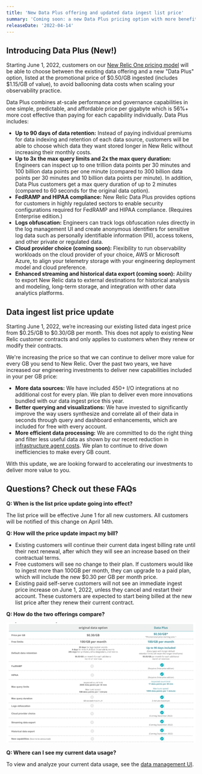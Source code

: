 ```yaml
---
title: 'New Data Plus offering and updated data ingest list price'
summary: 'Coming soon: a new Data Plus pricing option with more benefits, and a data ingest price increase.'
releaseDate: '2022-04-14'
---
```


## Introducing Data Plus (New!) 

Starting June 1, 2022, customers on our [New Relic One pricing model](https://docs.newrelic.com/docs/accounts/original-accounts-billing/original-product-based-pricing/overview-pricing-models) will be able to choose between the existing data offering and a new "Data Plus" option, listed at the promotional price of $0.50/GB ingested (includes $1.15/GB of value), to avoid ballooning data costs when scaling your observability practice. 

Data Plus combines at-scale performance and governance capabilities in one simple, predictable, and affordable price per gigabyte which is 56%+ more cost effective than paying for each capability individually. Data Plus includes: 

* **Up to 90 days of data retention:** Instead of paying individual premiums for data indexing and retention of each data source, customers will be able to choose which data they want stored longer in New Relic without increasing their monthly costs.
* **Up to 3x the max query limits and 2x the max query duration:** Engineers can inspect up to one trillion data points per 30 minutes and 100 billion data points per one minute (compared to 300 billion data points per 30 minutes and 10 billion data points per minute). In addition, Data Plus customers get a max query duration of up to 2 minutes (compared to 60 seconds for the original data option).
* **FedRAMP and HIPAA compliance:** New Relic Data Plus provides options for customers in highly regulated sectors to enable security configurations required for FedRAMP and HIPAA compliance. (Requires Enterprise edition.)
* **Logs obfuscation:** Engineers can track logs obfuscation rules directly in the log management UI and create anonymous identifiers for sensitive log data such as personally identifiable information (PII), access tokens, and other private or regulated data.
* **Cloud provider choice (coming soon):** Flexibility to run observability workloads on the cloud provider of your choice, AWS or Microsoft Azure, to align your telemetry storage with your engineering deployment model and cloud preference. 
* **Enhanced streaming and historical data export (coming soon):** Ability to export New Relic data to external destinations for historical analysis and modeling, long-term storage, and integration with other data analytics platforms.

## Data ingest list price update 

Starting June 1, 2022, we’re increasing our existing listed data ingest price from $0.25/GB to $0.30/GB per month. This does not apply to existing New Relic customer contracts and only applies to customers when they renew or modify their contracts. 

We're increasing the price so that we can continue to deliver more value for every GB you send to New Relic. Over the past two years, we have increased our engineering investments to deliver new capabilities included in your per GB price:

* **More data sources:** We have included 450+ I/O integrations at no additional cost for every plan. We plan to deliver even more innovations bundled with our data ingest price this year.
* **Better querying and visualizations:** We have invested to significantly improve the way users synthesize and correlate all of their data in seconds through query and dashboard enhancements, which are included for free with every account.
* **More efficient data processing:** We are committed to do the right thing and filter less useful data as shown by our recent reduction in [infrastructure agent costs](https://docs.newrelic.com/whats-new/2021/12/whats-new-12-15-InfraEC2LowerCosts). We plan to continue to drive down inefficiencies to make every GB count.

With this update, we are looking forward to accelerating our investments to deliver more value to you.

## Questions? Check out these FAQs

**Q: When is the list price update going into effect?**

The list price will be effective June 1 for all new customers. All customers will be notified of this change on April 14th.

**Q: How will the price update impact my bill?**

* Existing customers will continue their current data ingest billing rate until their next renewal, after which they will see an increase based on their contractual terms.  
* Free customers will see no change to their plan. If customers would like to ingest more than 100GB per month, they can upgrade to a paid plan, which will include the new $0.30 per GB per month price.
* Existing paid self-serve customers will not see an immediate ingest price increase on June 1, 2022, unless they cancel and restart their account. These customers are expected to start being billed at the new list price after they renew their current contract. 

**Q: How do the two offerings compare?**

!["A comparison of Data Plus and original data option"](./images/data-plus-comparison.png "A comparison of Data Plus and original data option")

**Q: Where can I see my current data usage?**

To view and analyze your current data usage, see the [data management UI](https://docs.newrelic.com/docs/data-apis/manage-data/manage-your-data).
